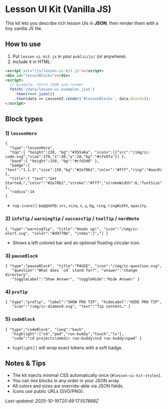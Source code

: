 
# Lesson UI Kit (Vanilla JS)

This kit lets you describe rich lesson UIs in **JSON**, then render them with a tiny vanilla JS file.

## How to use

1. Put `lesson-ui-kit.js` in your `public/js/` (or anywhere).
2. Include it in HTML:

```html
<script src="/js/lesson-ui-kit.js"></script>
<div id="lessonBlocks"></div>
<script>
  // Example: fetch JSON and render
  fetch('/data/lesson-ui-examples.json')
    .then(r=>r.json())
    .then(data => LessonUI.render('#lessonBlocks', data.blocks));
</script>
```

## Block types

### 1) `lessonHero`
```
{
  "type":"lessonHero",
  "top":{ "height":220, "bg":"#355a6a", "icons":[{"src":"/img/ic-code.svg","size":170,"x":40,"y":28,"bg":"#cfe8fa"}] },
  "band":{ "height":150, "bg":"#cfd3d6" },
  "badge":{ "text":"1.1.3","size":150,"bg":"#2e70b2","color":"#fff","ring":"#aac0cf","ringWidth":22,"offsetX":36,"offsetY":-10 },
  "title":{ "text":"Get Started…","color":"#2e70b2","stroke":"#fff","strokeWidth":6,"fontSize":48,"weight":800 },
  "radius":14
}
```
- `top.icons[]` supports: `src`, `size`, `x`, `y`, `bg`, `ring`, `ringWidth`, `opacity`.

### 2) `infoTip` / `warningTip` / `successTip` / `toolTip` / `nerdNote`
```
{ "type":"warningTip", "title":"Heads up!", "icon":"/img/ic-alert.svg", "color":"#d97706", "items":["…"] }
```
- Shows a left colored bar and an optional floating circular icon.

### 3) `pauseBlock`
```
{ "type":"pauseBlock", "title":"PAUSE", "icon":"/img/ic-question.svg",
   "question":"What does `cd` stand for?", "answer":"change directory",
   "toggleLabel":"Show Answer", "toggleHide":"Hide Answer" }
```

### 4) `proTip`
```
{ "type":"proTip", "label":"SHOW PRO TIP", "hideLabel":"HIDE PRO TIP",
   "icon":"/img/ic-diamond.svg", "text":"Tip content…" }
```

### 5) `codeBlock`
```
{ "type":"codeBlock", "lang":"bash",
   "highlight":["cd","pwd","run-buddy","touch","ls"],
   "code":"cd projects\nmkdir run-buddy\ncd run-buddy\npwd" }
```
- `highlight[]` will wrap exact tokens with a soft badge.

## Notes & Tips
- The kit injects minimal CSS automatically once (`#lesson-ui-kit-styles`).
- You can mix blocks in any order in your JSON array.
- All colors and sizes are override-able via JSON fields.
- Icons use public URLs (SVG/PNG).

_Last updated: 2025-10-19T20:49:17.557868Z_
